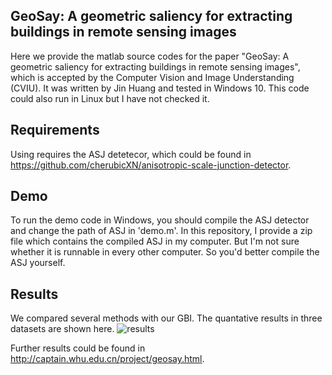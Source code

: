 ## GeoSay: A geometric saliency for extracting buildings in remote sensing images

Here we provide the matlab source codes for the paper "GeoSay: A geometric saliency for extracting buildings in remote sensing images", which is accepted by the Computer Vision and Image Understanding (CVIU).
It was written by Jin Huang and tested in Windows 10. This code could also run in Linux but I have not checked it.

## Requirements

Using requires the ASJ detetecor, which could be found in https://github.com/cherubicXN/anisotropic-scale-junction-detector.

## Demo

To run the demo code in Windows, you should compile the ASJ detector and change the path of ASJ in 'demo.m'.
In this repository, I provide a zip file which contains the compiled ASJ in my computer.
But I'm not sure whether it is runnable in every other computer.
So you'd better compile the ASJ yourself.

## Results

We compared several methods with our GBI. The quantative results in three datasets are shown here.
![results](https://github.com/Huang-Jin/GeoSay/master/images/results.png)

Further results could be found in http://captain.whu.edu.cn/project/geosay.html.
